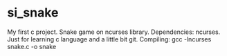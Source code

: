 # si_snake
My first c project. Snake game on ncurses library.
Dependencies: ncurses.
Just for learning c language and a little bit git.
Compiling: gcc -lncurses snake.c -o snake
